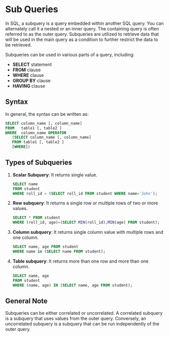 # Sub Queries

In SQL, a subquery is a query embedded within another SQL query. You can alternately call it a nested or an inner query. The containing query is often referred to as the outer query. Subqueries are utilized to retrieve data that will be used in the main query as a condition to further restrict the data to be retrieved.

Subqueries can be used in various parts of a query, including:

- **SELECT** statement
- **FROM** clause
- **WHERE** clause
- **GROUP BY** clause
- **HAVING** clause

## Syntax

In general, the syntax can be written as:

```sql
SELECT column_name [, column_name]
FROM   table1 [, table2 ]
WHERE  column_name OPERATOR
   (SELECT column_name [, column_name]
   FROM table1 [, table2 ]
   [WHERE])
```

## Types of Subqueries

1. **Scalar Subquery**: It returns single value. 

   ```sql
   SELECT name 
   FROM student 
   WHERE roll_id = (SELECT roll_id FROM student WHERE name='John');
   ```

2. **Row subquery**: It returns a single row or multiple rows of two or more values. 

   ```sql
   SELECT * FROM student 
   WHERE (roll_id, age)=(SELECT MIN(roll_id),MIN(age) FROM student);
   ```

3. **Column subquery**: It returns single column value with multiple rows and one column. 

   ```sql
   SELECT name, age FROM student 
   WHERE name in (SELECT name FROM student);
   ```

4. **Table subquery**: It returns more than one row and more than one column.

   ```sql
   SELECT name, age 
   FROM student 
   WHERE (name, age) IN (SELECT name, age FROM student);
   ```

## General Note

Subqueries can be either correlated or uncorrelated. A correlated subquery is a subquery that uses values from the outer query. Conversely, an uncorrelated subquery is a subquery that can be run independently of the outer query.
